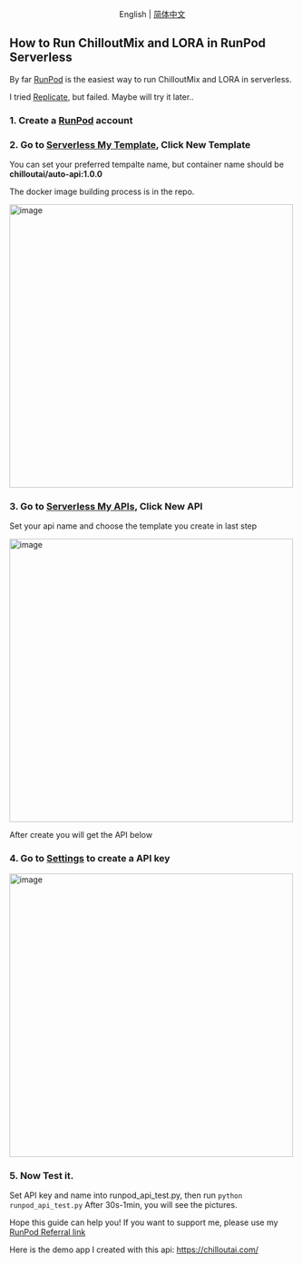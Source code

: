 <p align="center">
  English
  | 
  <a href="README-zh-CN.md">简体中文</a>
</p>


##  How to Run ChilloutMix and LORA in RunPod Serverless


By far [RunPod](https://runpod.io?ref=78g53ap2) is the easiest way to run ChilloutMix and LORA in serverless.

I tried [Replicate](https://replicate.com/), but failed. Maybe will try it later..


### 1. Create a [RunPod](https://runpod.io?ref=78g53ap2) account

### 2. Go to [Serverless My Template](https://www.runpod.io/console/serverless/user/templates), Click New Template

You can set your preferred tempalte name, but container name should be **chilloutai/auto-api:1.0.0**

The docker image building process is in the repo.

<img width="500" alt="image" src="https://user-images.githubusercontent.com/95554104/221343335-12bc53fa-cef3-4173-bf14-60fac025d071.png">

### 3. Go to [Serverless My APIs](https://www.runpod.io/console/serverless/user/apis), Click New API

Set your api name and choose the template you create in last step

<img width="500" alt="image" src="https://user-images.githubusercontent.com/95554104/221343564-8d8a7d4a-17ab-4785-982d-17e09d45e563.png">

After create you will get the API below

### 4. Go to [Settings](https://www.runpod.io/console/user/settings) to create a API key 

<img width="500" alt="image" src="https://user-images.githubusercontent.com/95554104/221343665-39ff47e6-6e0b-478c-96ab-eeaad310f6aa.png">


### 5. Now Test it.

Set API key and name into runpod_api_test.py, then run `python runpod_api_test.py`
After 30s-1min, you will see the pictures.



Hope this guide can help you! If you want to support me, please use my [RunPod Referral link](https://runpod.io?ref=78g53ap2)


Here is the demo app I created with this api: https://chilloutai.com/
